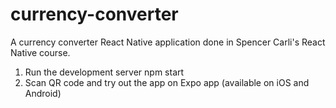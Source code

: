 # currency-converter
A currency converter React Native application done in Spencer Carli's React Native course.

1. Run the development server
npm start
2. Scan QR code and try out the app on Expo app (available on iOS and Android)


